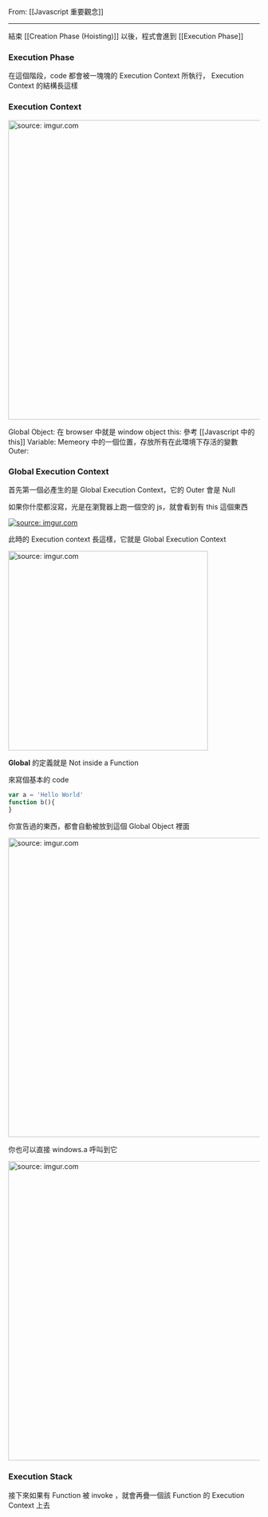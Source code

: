 From: [[Javascript 重要觀念]]

---

結束 [[Creation Phase (Hoisting)]] 以後，程式會進到 [[Execution Phase]]

### Execution Phase

在這個階段，code 都會被一塊塊的 Execution Context 所執行， Execution Context 的結構長這樣

### Execution Context

<a href="https://imgur.com/wxOfRi9"><img src="https://i.imgur.com/wxOfRi9.png" title="source: imgur.com" width="600px"/></a>

Global Object: 在 browser 中就是 window object
this: 參考 [[Javascript 中的 this]]
Variable: Memeory 中的一個位置，存放所有在此環境下存活的變數
Outer: 

### Global Execution Context

首先第一個必產生的是 Global Execution Context，它的 Outer 會是 Null

如果你什麼都沒寫，光是在瀏覽器上跑一個空的 js，就會看到有 this 這個東西

<a href="https://imgur.com/gWXJaUh"><img src="https://i.imgur.com/gWXJaUh.png" title="source: imgur.com" /></a>

此時的 Execution context 長這樣，它就是 Global Execution Context

<a href="https://imgur.com/WF9FAKq"><img src="https://i.imgur.com/WF9FAKq.png" title="source: imgur.com" width="400px"/></a>

**Global** 的定義就是 Not inside a Function

來寫個基本的 code

```js
var a = 'Hello World'
function b(){
}
```

你宣告過的東西，都會自動被放到這個 Global Object 裡面

<a href="https://imgur.com/4ZbLKGQ"><img src="https://i.imgur.com/4ZbLKGQ.png" title="source: imgur.com" width="600px" /></a>

你也可以直接 windows.a 呼叫到它

<a href="https://imgur.com/gxla1UK"><img src="https://i.imgur.com/gxla1UK.png" title="source: imgur.com" width="600px"/></a>

### Execution Stack

接下來如果有 Function 被 invoke ，就會再疊一個該 Function 的 Execution Context 上去

